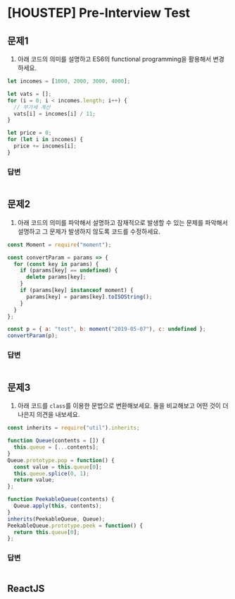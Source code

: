 # [HOUSTEP] Pre-Interview Test

## 문제1

1. 아래 코드의 의미를 설명하고 ES6의 functional programming을 활용해서 변경하세요.

```js
let incomes = [1000, 2000, 3000, 4000];

let vats = [];
for (i = 0; i < incomes.length; i++) {
  // 부가세 계산
  vats[i] = incomes[i] / 11;
}

let price = 0;
for (let i in incomes) {
  price += incomes[i];
}
```

### 답변

```js
```

## 문제2

1. 아래 코드의 의미를 파악해서 설명하고 잠재적으로 발생할 수 있는 문제를 파악해서 설명하고 그 문제가 발생하지 않도록 코드를 수정하세요.

```js
const Moment = require("moment");

const convertParam = params => {
  for (const key in params) {
    if (params[key] == undefined) {
      delete params[key];
    }
    if (params[key] instanceof moment) {
      params[key] = params[key].toISOString();
    }
  }
};

const p = { a: "test", b: moment("2019-05-07"), c: undefined };
convertParam(p);
```

### 답변

```js
```

## 문제3

1. 아래 코드를 `class`를 이용한 문법으로 변환해보세요. 둘을 비교해보고 어떤 것이 더 나은지 의견을 내보세요.

```js
const inherits = require("util").inherits;

function Queue(contents = []) {
  this.queue = [...contents];
}
Queue.prototype.pop = function() {
  const value = this.queue[0];
  this.queue.splice(0, 1);
  return value;
};

function PeekableQueue(contents) {
  Queue.apply(this, contents);
}
inherits(PeekableQueue, Queue);
PeekableQueue.prototype.peek = function() {
  return this.queue[0];
};
```

### 답변

```js
```

## ReactJS
